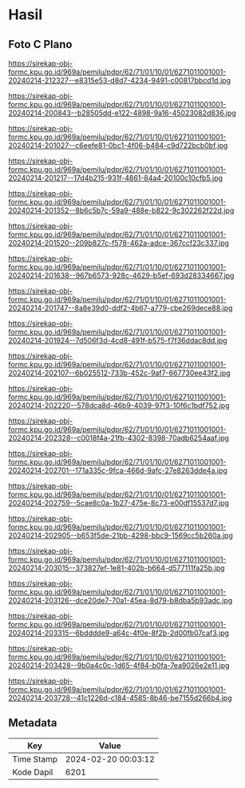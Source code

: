 # Hasil

## Foto C Plano

https://sirekap-obj-formc.kpu.go.id/969a/pemilu/pdpr/62/71/01/10/01/6271011001001-20240214-212327--e8315e53-d8d7-4234-9491-c00817bbcd1d.jpg

https://sirekap-obj-formc.kpu.go.id/969a/pemilu/pdpr/62/71/01/10/01/6271011001001-20240214-200843--b28505dd-e122-4898-9a16-45023082d836.jpg

https://sirekap-obj-formc.kpu.go.id/969a/pemilu/pdpr/62/71/01/10/01/6271011001001-20240214-201027--c6eefe81-0bc1-4f06-b484-c9d722bcb0bf.jpg

https://sirekap-obj-formc.kpu.go.id/969a/pemilu/pdpr/62/71/01/10/01/6271011001001-20240214-201217--17d4b215-931f-4861-84a4-20100c10cfb5.jpg

https://sirekap-obj-formc.kpu.go.id/969a/pemilu/pdpr/62/71/01/10/01/6271011001001-20240214-201352--8b6c5b7c-59a9-488e-b822-9c302262f22d.jpg

https://sirekap-obj-formc.kpu.go.id/969a/pemilu/pdpr/62/71/01/10/01/6271011001001-20240214-201520--209b827c-f578-462a-adce-367ccf23c337.jpg

https://sirekap-obj-formc.kpu.go.id/969a/pemilu/pdpr/62/71/01/10/01/6271011001001-20240214-201638--967b6573-928c-4629-b5ef-693d28334667.jpg

https://sirekap-obj-formc.kpu.go.id/969a/pemilu/pdpr/62/71/01/10/01/6271011001001-20240214-201747--8a8e39d0-ddf2-4b67-a779-cbe269dece88.jpg

https://sirekap-obj-formc.kpu.go.id/969a/pemilu/pdpr/62/71/01/10/01/6271011001001-20240214-201924--7d506f3d-4cd8-491f-b575-f7f36ddac8dd.jpg

https://sirekap-obj-formc.kpu.go.id/969a/pemilu/pdpr/62/71/01/10/01/6271011001001-20240214-202107--6b025512-733b-452c-9af7-667730ee43f2.jpg

https://sirekap-obj-formc.kpu.go.id/969a/pemilu/pdpr/62/71/01/10/01/6271011001001-20240214-202220--578dca8d-46b9-4039-97f3-10f6c1bdf752.jpg

https://sirekap-obj-formc.kpu.go.id/969a/pemilu/pdpr/62/71/01/10/01/6271011001001-20240214-202328--c0018f4a-21fb-4302-8398-70adb6254aaf.jpg

https://sirekap-obj-formc.kpu.go.id/969a/pemilu/pdpr/62/71/01/10/01/6271011001001-20240214-202701--171a335c-9fca-466d-9afc-27e8263dde4a.jpg

https://sirekap-obj-formc.kpu.go.id/969a/pemilu/pdpr/62/71/01/10/01/6271011001001-20240214-202759--5cae8c0a-1b27-475e-8c73-e00df15537d7.jpg

https://sirekap-obj-formc.kpu.go.id/969a/pemilu/pdpr/62/71/01/10/01/6271011001001-20240214-202905--b653f5de-21bb-4298-bbc9-1569cc5b260a.jpg

https://sirekap-obj-formc.kpu.go.id/969a/pemilu/pdpr/62/71/01/10/01/6271011001001-20240214-203015--373827ef-1e81-402b-b664-d577111fa25b.jpg

https://sirekap-obj-formc.kpu.go.id/969a/pemilu/pdpr/62/71/01/10/01/6271011001001-20240214-203126--dce20de7-70a1-45ea-8d79-b8dba5b93adc.jpg

https://sirekap-obj-formc.kpu.go.id/969a/pemilu/pdpr/62/71/01/10/01/6271011001001-20240214-203315--6bdddde9-a64c-4f0e-8f2b-2d00fb07caf3.jpg

https://sirekap-obj-formc.kpu.go.id/969a/pemilu/pdpr/62/71/01/10/01/6271011001001-20240214-203428--9b0a4c0c-1d65-4f84-b0fa-7ea9026e2e11.jpg

https://sirekap-obj-formc.kpu.go.id/969a/pemilu/pdpr/62/71/01/10/01/6271011001001-20240214-203728--41c1226d-c184-4585-8b46-be7155d266b4.jpg


## Metadata

| Key        | Value               |
| ---------- | ------------------- |
| Time Stamp | 2024-02-20 00:03:12 |
| Kode Dapil | 6201                |



